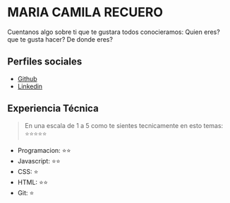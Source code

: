 # MARIA CAMILA RECUERO

Cuentanos algo sobre ti que te gustara todos conocieramos: Quien eres? que te gusta hacer? De donde eres?

## Perfiles sociales

- [Github](https://github.com/zeldacamila)
- [Linkedin](https://www.linkedin.com/in/maria-camila-recuero-severiche-5a6349190/)


## Experiencia Técnica
> En una escala de 1 a 5 como te sientes tecnicamente en esto temas:  ⭐️⭐️⭐️⭐️⭐️

- Programacion: ⭐️⭐️
- Javascript: ⭐️⭐️
- CSS: ⭐️
- HTML: ⭐️⭐️
- Git: ⭐️
